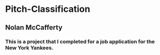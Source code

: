 # Pitch-Classification

## Nolan McCafferty

### This is a project that I completed for a job application for the New York Yankees.
